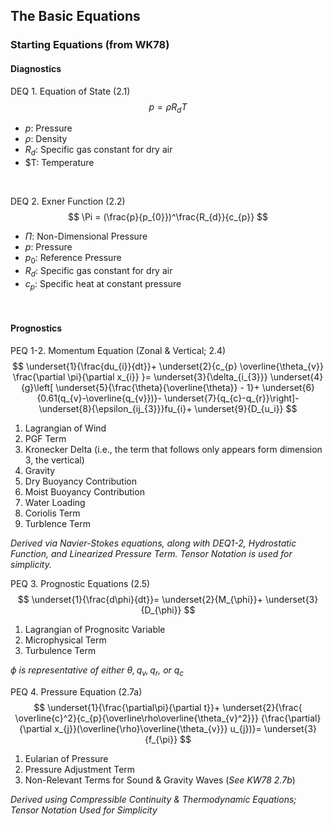## The Basic Equations

### Starting Equations (from WK78)

#### Diagnostics
    
DEQ 1. Equation of State (2.1) 
$$
p = \rho R_{d} T
$$ 
* $p$: Pressure
* $\rho$: Density
* $R_{d}$: Specific gas constant for dry air
* $T: Temperature
<br>

DEQ 2. Exner Function (2.2)
$$
\Pi = (\frac{p}{p_{0}})^\frac{R_{d}}{c_{p}}
$$
* $\Pi$: Non-Dimensional Pressure
* $p$: Pressure
* $p_{0}$: Reference Pressure
* $R_{d}$: Specific gas constant for dry air
* $c_{p}$: Specific heat at constant pressure    
<br>


#### Prognostics
    
PEQ 1-2. Momentum Equation (Zonal & Vertical; 2.4)
$$
\underset{1}{\frac{du_{i}}{dt}}+ 
\underset{2}{c_{p} \overline{\theta_{v}} \frac{\partial \pi}{\partial x_{i}} }=
\underset{3}{\delta_{i_{3}}} 
\underset{4}{g}\left[
\underset{5}{\frac{\theta}{\overline{\theta}} - 1}+
\underset{6}{0.61(q_{v}-\overline{q_{v}})}-
\underset{7}{q_{c}-q_{r}}\right]-
\underset{8}{\epsilon_{ij_{3}}}fu_{i}+ 
\underset{9}{D_{u_i}}
$$

1. Lagrangian of Wind
2. PGF Term
3. Kronecker Delta (i.e., the term that follows only appears form dimension 3, the vertical)
4. Gravity
5. Dry Buoyancy Contribution
6. Moist Buoyancy Contribution
7. Water Loading
8. Coriolis Term
9. Turblence Term

<i>Derived via Navier-Stokes equations, along with DEQ1-2, Hydrostatic Function, and Linearized Pressure Term. Tensor Notation is used for simplicity.</i>
<br> 
 
PEQ 3. Prognostic Equations (2.5)
$$
\underset{1}{\frac{d\phi}{dt}}=
\underset{2}{M_{\phi}}+ 
\underset{3}{D_{\phi}}
$$

1. Lagrangian of Prognositc Variable
2. Microphysical Term 
3. Turbulence Term
        
<i>$\phi$ is representative of either $\theta, q_{v}, q_{r},$ or  $q_{c}$</i>
<br>
    
PEQ 4. Pressure Equation (2.7a)
$$
\underset{1}{\frac{\partial\pi}{\partial t}}+
\underset{2}{\frac{ \overline{c}^2}{c_{p}{\overline\rho\overline{\theta_{v}^2}}}
{\frac{\partial}{\partial x_{j}}(\overline{\rho}\overline{\theta_{v}}} u_{j})}=
\underset{3}{f_{\pi}}
$$

1. Eularian of Pressure
2. Pressure Adjustment Term
3. Non-Relevant Terms for Sound & Gravity Waves (<i>See KW78 2.7b</i>)

<i>Derived using Compressible Continuity & Thermodynamic Equations; Tensor Notation Used for Simplicity</i>